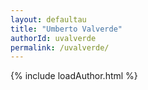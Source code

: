 ```yaml
---
layout: defaultau
title: "Umberto Valverde"
authorId: uvalverde
permalink: /uvalverde/
---
```

{% include loadAuthor.html %}
<script>
    $(document).ready(function(){
        showAuthorBio('{{ page.authorId }}');
   });
</script>
